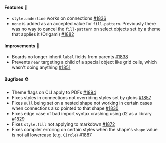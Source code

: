 #### Features 🚀

- `style.underline` works on connections [#1836](https://github.com/terrastruct/d2/pull/1836)
- `none` is added as an accepted value for `fill-pattern`. Previously there was no way to cancel the `fill-pattern` on select objects set by a theme that applies it (Origami) [#1882](https://github.com/terrastruct/d2/pull/1882)

#### Improvements 🧹

- Boards no longer inherit `label` fields from parents [#1838](https://github.com/terrastruct/d2/pull/1838)
- Prevents `near` targeting a child of a special object like grid cells, which wasn't doing anything [#1851](https://github.com/terrastruct/d2/pull/1851)

#### Bugfixes ⛑️

- Theme flags on CLI apply to PDFs [#1894](https://github.com/terrastruct/d2/pull/1894)
- Fixes styles in connections not overriding styles set by globs [#1857](https://github.com/terrastruct/d2/pull/1857)
- Fixes `null` being set on a nested shape not working in certain cases when connections also pointed to that shape [#1830](https://github.com/terrastruct/d2/pull/1830)
- Fixes edge case of bad import syntax crashing using d2 as a library [#1829](https://github.com/terrastruct/d2/pull/1829)
- Fixes `style.fill` not applying to markdown [#1872](https://github.com/terrastruct/d2/pull/1872)
- Fixes compiler erroring on certain styles when the shape's `shape` value is not all lowercase (e.g. `Circle`) [#1887](https://github.com/terrastruct/d2/pull/1887)
